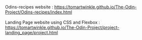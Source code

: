  Odins-recipes website  : https://tomartwinkle.github.io/The-Odin-Project/Odins-recipes/index.html <br><br>
Landing Page website using CSS and Flexbox :  https://tomartwinkle.github.io/The-Odin-Project/project-landing_page/project.html

